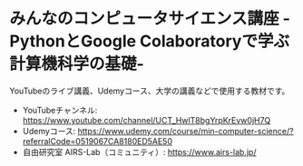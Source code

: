 # みんなのコンピュータサイエンス講座 -PythonとGoogle Colaboratoryで学ぶ計算機科学の基礎-
YouTubeのライブ講義、Udemyコース、大学の講義などで使用する教材です。  

* YouTubeチャンネル:  https://www.youtube.com/channel/UCT_HwlT8bgYrpKrEvw0jH7Q
* Udemyコース: https://www.udemy.com/course/min-computer-science/?referralCode=0519067CA8180ED5AE50
* 自由研究室 AIRS-Lab（コミュニティ）: https://www.airs-lab.jp/
